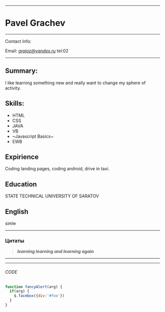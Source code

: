 ***

# Pavel Grachev

***

Contact Info:

Email: *grajoz@yandex.ru*
tel:02

***

## Summary:
I like learning something new and really want to change my sphere of activity.

## Skills:
* HTML
* CSS
* JAVA
* VB
* ~Javascript Basics~
* EWB


## Expirience
Coding landing pages, coding android, drive in taxi.

## Education
STATE TECHNICAL UNIVERSITY OF SARATOV

## English
simle

***

### Цитаты
> ***learning learning and learning again***

***
***
###### CODE

```javascript
function fancyAlert(arg) {
  if(arg) {
    $.facebox({div:'#foo'})
  }
}
```